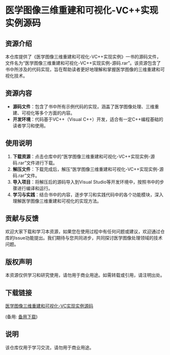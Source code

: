 # 医学图像三维重建和可视化-VC++实现实例源码

## 资源介绍

本仓库提供了《医学图像三维重建和可视化-VC++实现实例》一书的源码文件，文件名为“医学图像三维重建和可视化-VC++实现实例-源码.rar”。该资源包含了书中所涉及的代码实现，旨在帮助读者更好地理解和掌握医学图像的三维重建和可视化技术。

## 资源内容

- **源码文件**：包含了书中所有示例代码的实现，涵盖了医学图像处理、三维重建、可视化等多个方面的内容。
- **开发环境**：代码基于VC++（Visual C++）开发，适合有一定C++编程基础的读者学习和使用。

## 使用说明

1. **下载资源**：点击仓库中的“医学图像三维重建和可视化-VC++实现实例-源码.rar”文件进行下载。
2. **解压文件**：下载完成后，解压“医学图像三维重建和可视化-VC++实现实例-源码.rar”文件。
3. **导入项目**：将解压后的源码导入到Visual Studio等开发环境中，按照书中的步骤进行编译和运行。
4. **学习与实践**：结合书中的内容，逐步学习和实践代码中的各个功能模块，深入理解医学图像三维重建和可视化的实现方法。

## 贡献与反馈

欢迎大家下载和学习本资源，如果您在使用过程中有任何问题或建议，欢迎通过仓库的Issue功能提出。我们期待与您共同进步，共同探讨医学图像处理领域的技术问题。

## 版权声明

本资源仅供学习和研究使用，请勿用于商业用途。如需转载或引用，请注明出处。

## 下载链接
[医学图像三维重建和可视化-VC实现实例源码](https://pan.quark.cn/s/d79dbd559764) 

(备用: [备用下载](https://pan.baidu.com/s/19qvUuNUIf2fZS145TrSwCQ?pwd=1234))

## 说明

该仓库仅用于学习交流，请勿用于商业用途。
